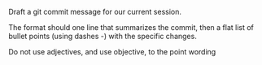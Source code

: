 Draft a git commit message for our current session. 

The format should one line that summarizes the commit, then a flat list of bullet points (using dashes -) with the specific changes.

Do not use adjectives, and use objective, to the point wording